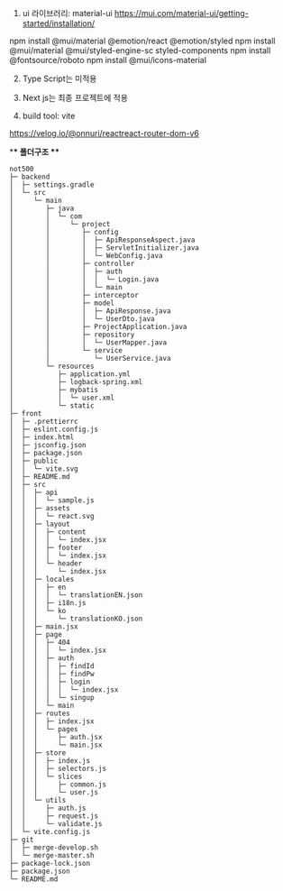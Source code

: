 1. ui 라이브러리: material-ui
   https://mui.com/material-ui/getting-started/installation/

npm install @mui/material @emotion/react @emotion/styled
npm install @mui/material @mui/styled-engine-sc styled-components
npm install @fontsource/roboto
npm install @mui/icons-material

2. Type Script는 미적용

3. Next js는 최종 프로젝트에 적용

4. build tool: vite

https://velog.io/@onnuri/reactreact-router-dom-v6

\***\* 폴더구조 \*\***

```
not500
├─ backend
│  ├─ settings.gradle
│  └─ src
│     └─ main
│        ├─ java
│        │  └─ com
│        │     └─ project
│        │        ├─ config
│        │        │  ├─ ApiResponseAspect.java
│        │        │  ├─ ServletInitializer.java
│        │        │  └─ WebConfig.java
│        │        ├─ controller
│        │        │  ├─ auth
│        │        │  │  └─ Login.java
│        │        │  └─ main
│        │        ├─ interceptor
│        │        ├─ model
│        │        │  ├─ ApiResponse.java
│        │        │  └─ UserDto.java
│        │        ├─ ProjectApplication.java
│        │        ├─ repository
│        │        │  └─ UserMapper.java
│        │        └─ service
│        │           └─ UserService.java
│        └─ resources
│           ├─ application.yml
│           ├─ logback-spring.xml
│           ├─ mybatis
│           │  └─ user.xml
│           └─ static
├─ front
│  ├─ .prettierrc
│  ├─ eslint.config.js
│  ├─ index.html
│  ├─ jsconfig.json
│  ├─ package.json
│  ├─ public
│  │  └─ vite.svg
│  ├─ README.md
│  ├─ src
│  │  ├─ api
│  │  │  └─ sample.js
│  │  ├─ assets
│  │  │  └─ react.svg
│  │  ├─ layout
│  │  │  ├─ content
│  │  │  │  └─ index.jsx
│  │  │  ├─ footer
│  │  │  │  └─ index.jsx
│  │  │  └─ header
│  │  │     └─ index.jsx
│  │  ├─ locales
│  │  │  ├─ en
│  │  │  │  └─ translationEN.json
│  │  │  ├─ i18n.js
│  │  │  └─ ko
│  │  │     └─ translationKO.json
│  │  ├─ main.jsx
│  │  ├─ page
│  │  │  ├─ 404
│  │  │  │  └─ index.jsx
│  │  │  ├─ auth
│  │  │  │  ├─ findId
│  │  │  │  ├─ findPw
│  │  │  │  ├─ login
│  │  │  │  │  └─ index.jsx
│  │  │  │  └─ singup
│  │  │  └─ main
│  │  ├─ routes
│  │  │  ├─ index.jsx
│  │  │  └─ pages
│  │  │     ├─ auth.jsx
│  │  │     └─ main.jsx
│  │  ├─ store
│  │  │  ├─ index.js
│  │  │  ├─ selectors.js
│  │  │  └─ slices
│  │  │     ├─ common.js
│  │  │     └─ user.js
│  │  └─ utils
│  │     ├─ auth.js
│  │     ├─ request.js
│  │     └─ validate.js
│  └─ vite.config.js
├─ git
│  ├─ merge-develop.sh
│  └─ merge-master.sh
├─ package-lock.json
├─ package.json
└─ README.md
```
